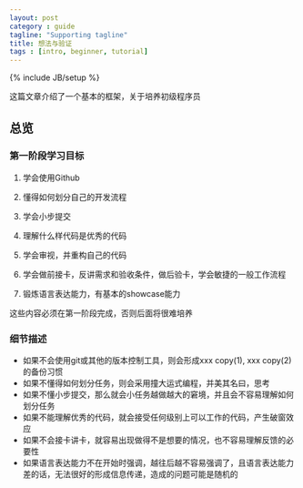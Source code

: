 ```yaml
---
layout: post
category : guide
tagline: "Supporting tagline"
title: 想法与验证
tags : [intro, beginner, tutorial]
---
```

{% include JB/setup %}

这篇文章介绍了一个基本的框架，关于培养初级程序员

## 总览

### 第一阶段学习目标


1. 学会使用Github
2. 懂得如何划分自己的开发流程
3. 学会小步提交

4. 理解什么样代码是优秀的代码
5. 学会审视，并重构自己的代码

6. 学会做前接卡，反讲需求和验收条件，做后验卡，学会敏捷的一般工作流程
7. 锻炼语言表达能力，有基本的showcase能力

这些内容必须在第一阶段完成，否则后面将很难培养

### 细节描述

- 如果不会使用git或其他的版本控制工具，则会形成xxx copy(1), xxx copy(2) 的备份习惯
- 如果不懂得如何划分任务，则会采用撞大运式编程，并美其名曰，思考
- 如果不懂小步提交，那么就会小任务越做越大的窘境，并且会不容易理解如何划分任务
- 如果不能理解优秀的代码，就会接受任何级别上可以工作的代码，产生破窗效应
- 如果不会接卡讲卡，就容易出现做得不是想要的情况，也不容易理解反馈的必要性
- 如果语言表达能力不在开始时强调，越往后越不容易强调了，且语言表达能力差的话，无法很好的形成信息传递，造成的问题可能是随机的
